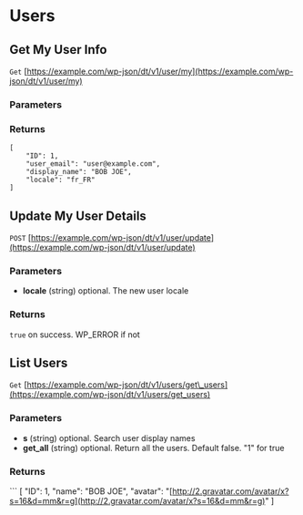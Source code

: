 # Users

## Get My User Info

`Get` [https://example.com/wp-json/dt/v1/user/my](https://example.com/wp-json/dt/v1/user/my)

### Parameters

### Returns

```text
[ 
    "ID": 1,
    "user_email": "user@example.com",
    "display_name": "BOB JOE",
    "locale": "fr_FR"
]
```

## Update My User Details

`POST` [https://example.com/wp-json/dt/v1/user/update](https://example.com/wp-json/dt/v1/user/update)

### Parameters

* **locale** \(string\) optional. The new user locale

### Returns

`true` on success. WP\_ERROR if not

## List Users

`Get` [https://example.com/wp-json/dt/v1/users/get\_users](https://example.com/wp-json/dt/v1/users/get_users)

### Parameters

* **s** \(string\) optional. Search user display names
* **get\_all** \(string\) optional. Return all the users. Default false.  "1" for true

### Returns

\`\`\` \[ "ID": 1, "name": "BOB JOE", "avatar": "[http://2.gravatar.com/avatar/x?s=16&d=mm&r=g](http://2.gravatar.com/avatar/x?s=16&d=mm&r=g)" \]

